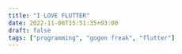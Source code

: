 ```yaml
---
title: "I LOVE FLUTTER"
date: 2022-11-06T15:51:35+03:00
draft: false
tags: ["programming", "gogen freak", "flutter"]
---
```



